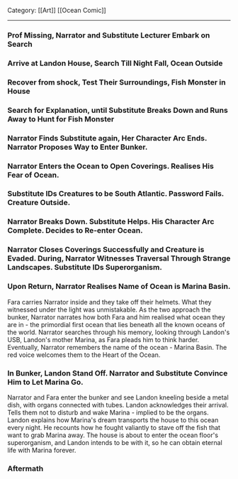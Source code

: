 Category: [[Art]] [[Ocean Comic]]
___
### Prof Missing, Narrator and Substitute Lecturer Embark on Search

### Arrive at Landon House, Search Till Night Fall, Ocean Outside

### Recover from shock, Test Their Surroundings, Fish Monster in House

### Search for Explanation, until Substitute Breaks Down and Runs Away to Hunt for Fish Monster

### Narrator Finds Substitute again, Her Character Arc Ends. Narrator Proposes Way to Enter Bunker. 

### Narrator Enters the Ocean to Open Coverings. Realises His Fear of Ocean. 

### Substitute IDs Creatures to be South Atlantic. Password Fails. Creature Outside. 

### Narrator Breaks Down. Substitute Helps. His Character Arc Complete. Decides to Re-enter Ocean. 

### Narrator Closes Coverings Successfully and Creature is Evaded. During, Narrator Witnesses Traversal Through Strange Landscapes. Substitute IDs Superorganism. 

### Upon Return, Narrator Realises Name of Ocean is Marina Basin. 
Fara carries Narrator inside and they take off their helmets. 
What they witnessed under the light was unmistakable. 
As the two approach the bunker, Narrator narrates how both Fara and him realised what ocean they are in - the primordial first ocean that lies beneath all the known oceans of the world. 
Narrator searches through his memory, looking through Landon's USB, Landon's mother Marina, as Fara pleads him to think harder. 
Eventually, Narrator remembers the name of the ocean - Marina Basin. The red voice welcomes them to the Heart of the Ocean. 
### In Bunker, Landon Stand Off. Narrator and Substitute Convince Him to Let Marina Go. 
Narrator and Fara enter the bunker and see Landon kneeling beside a metal dish, with organs connected with tubes. 
Landon acknowledges their arrival. Tells them not to disturb and wake Marina - implied to be the organs. Landon explains how Marina's dream transports the house to this ocean every night. He recounts how he fought valiantly to stave off the fish that want to grab Marina away. The house is about to enter the ocean floor's superorganism, and Landon intends to be with it, so he can obtain eternal life with Marina forever. 


### Aftermath
